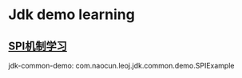 # Jdk demo learning

## [SPI机制学习](https://blog.csdn.net/lijiang1991/article/details/120499772)
jdk-common-demo: com.naocun.leoj.jdk.common.demo.SPIExample
